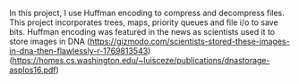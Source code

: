 In this project, I use Huffman encoding to compress and decompress files. This project incorporates trees, maps, priority queues and file i/o to save bits. Huffman encoding was featured in the news as scientists used it to store images in DNA (https://gizmodo.com/scientists-stored-these-images-in-dna-then-flawlessly-r-1769813543) (https://homes.cs.washington.edu/~luisceze/publications/dnastorage-asplos16.pdf)
